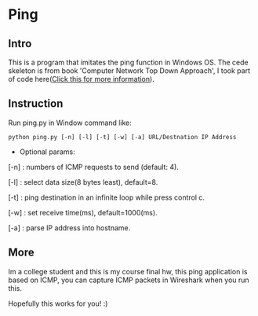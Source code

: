 # Ping

## Intro

This is a program that imitates the ping function in Windows OS. The cede skeleton is from book 'Computer Network Top Down Approach', I took part of code here([Click this for more information](https://github.com/moranzcw/Computer-Networking-A-Top-Down-Approach-NOTES)).

## Instruction

Run ping.py in Window command like:

```
python ping.py [-n] [-l] [-t] [-w] [-a] URL/Destnation IP Address
```

- Optional params:

[-n] : numbers of ICMP requests to send (default: 4).

[-l] : select data size(8 bytes least), default=8.

[-t] : ping destination in an infinite loop while press control c.

[-w] : set receive time(ms), default=1000(ms).

[-a] : parse IP address into hostname.

## More

Im a college student and this is my course final hw, this ping application is based on ICMP, you can capture ICMP packets in Wireshark when you run this. 

Hopefully this works for you! :)

